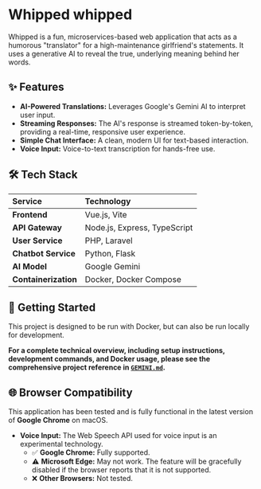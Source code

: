 # Whipped  whipped

Whipped is a fun, microservices-based web application that acts as a humorous "translator" for a high-maintenance girlfriend's statements. It uses a generative AI to reveal the true, underlying meaning behind her words.

## ✨ Features

-   **AI-Powered Translations:** Leverages Google's Gemini AI to interpret user input.
-   **Streaming Responses:** The AI's response is streamed token-by-token, providing a real-time, responsive user experience.
-   **Simple Chat Interface:** A clean, modern UI for text-based interaction.
-   **Voice Input:** Voice-to-text transcription for hands-free use.

## 🛠️ Tech Stack

| Service | Technology |
| :--- | :--- |
| **Frontend** | Vue.js, Vite |
| **API Gateway** | Node.js, Express, TypeScript |
| **User Service** | PHP, Laravel |
| **Chatbot Service** | Python, Flask |
| **AI Model** | Google Gemini |
| **Containerization** | Docker, Docker Compose |

## 🚀 Getting Started

This project is designed to be run with Docker, but can also be run locally for development.

**For a complete technical overview, including setup instructions, development commands, and Docker usage, please see the comprehensive project reference in [`GEMINI.md`](./GEMINI.md).**

## 🌐 Browser Compatibility

This application has been tested and is fully functional in the latest version of **Google Chrome** on macOS.

-   **Voice Input:** The Web Speech API used for voice input is an experimental technology.
    -   ✅ **Google Chrome:** Fully supported.
    -   ⚠️ **Microsoft Edge:** May not work. The feature will be gracefully disabled if the browser reports that it is not supported.
    -   ❌ **Other Browsers:** Not tested.